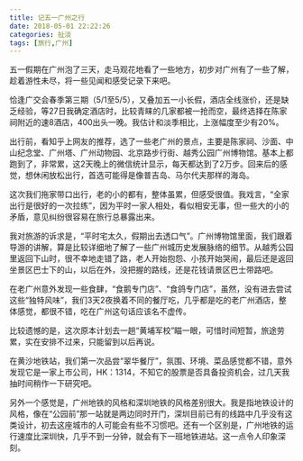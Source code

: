 ```yaml
---
title: 记五一广州之行
date: 2018-05-01 22:22:26
categories: 扯淡
tags: [旅行,广州]
---
```


五一假期在广州泡了三天，走马观花地看了一些地方，初步对广州有了一些了解，趁着游性未尽，将一些见闻和感受记录下来吧。

恰逢广交会春季第三期（5/1至5/5），又叠加五一小长假，酒店全线涨价，还是缺乏经验，等27日我确定酒店时，比较青睐的几家都被一抢而空，最终选择在陈家祠附近的速8酒店，400出头一晚。我估计和淡季相比，上涨幅度至少有20%。

出行前，看知乎上网友的推荐，选了一些老广州的景点，主要是陈家祠、沙面、中山纪念堂、广州塔、广州动物园、北京路步行街、越秀公园广州博物馆。基本上都跑到了，非常累，这2天晚上的微信统计显示，每天都达到了2万步。回来后的感觉，想休闲放松出行，首选可能得是像普吉岛、马尔代夫那样的海岛。

这次我们拖家带口出行，老的小的都有，整体虽累，但感受很值。我戏言，“全家出行是很好的一次拉练”，因为平时一家人相处，看似相安无事，但一些大的小的矛盾，意见纠纷很容易在旅行总暴露出来。

我对旅游的诉求是，“平时宅太久，假期出去透口气”。广州博物馆里面，我们跟着导游的讲解，算是比较详细地了解了一些广州城历史发展脉络的细节。从越秀公园里返回下山时，很不幸地走错了路，老人开始抱怨、小孩开始哭闹，最后还是返回坐景区巴士下的山，以后在外，没把握的路线，还是花钱请景区巴士带路吧。

在老广州意外发现一些食肆，“食鹅专门店”、“食鸽专门店”，虽然，没有进去尝试这些“独特风味”，我们3天2夜换着不同的餐厅吃，几乎都是吃的老广州酒店，整体感觉，都很不错，吃在广州这句话应该名不虚传。

比较遗憾的是，这次原本计划去一趟“黄埔军校”瞄一眼，可惜时间短暂，旅途劳累，实在安排不过来，只能留到以后再说。

在黄沙地铁站，我们第一次品尝“翠华餐厅”，氛围、环境、菜品感觉都不错，意外发现它是一家上市公司，HK：1314，不知它的股票是否具备投资机会，过几天我抽时间稍作一下研究吧。

另外一个感觉是，广州地铁的风格和深圳地铁的风格差别很大。我是指地铁设计的风格，像在“公园前”那一站就是两边同时开门，深圳目前已有的线路中几乎没有这类设计，初去这座城市的人可能会有些不习惯吧。还有一个区别是，广州地铁的运行速度比深圳快，几乎不到一分钟，就会有下一班地铁进站。这一点令人印象深刻。















